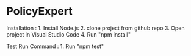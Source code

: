 # PolicyExpert
Installation :
    1. Install Node.js
    2. clone project from github repo
    3. Open project in Visual Studio Code
    4. Run "npm install"

Test Run Command : 
    1. Run "npm test"
